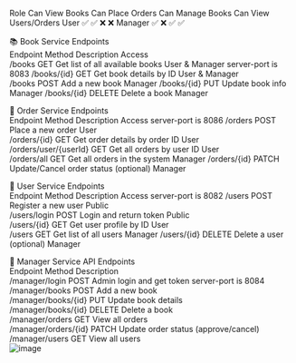 Role	Can View Books	Can Place Orders	Can Manage Books	Can View Users/Orders
User	✅	✅	❌	❌
Manager	✅	❌	✅	✅
				
📚 Book Service Endpoints				
Endpoint	Method	Description	Access	
/books	GET	Get list of all available books	User & Manager	server-port is 8083
/books/{id}	GET	Get book details by ID	User & Manager	
/books	POST	Add a new book	Manager	
/books/{id}	PUT	Update book info	Manager	
/books/{id}	DELETE	Delete a book	Manager	
				
🛒 Order Service Endpoints				
Endpoint	Method	Description	Access	server-port is 8086
/orders	POST	Place a new order	User	
/orders/{id}	GET	Get order details by order ID	User	
/orders/user/{userId}	GET	Get all orders by user ID	User	
/orders/all	GET	Get all orders in the system	Manager	
/orders/{id}	PATCH	Update/Cancel order status (optional)	Manager	
				
👤 User Service Endpoints				
Endpoint	Method	Description	Access	server-port is 8082
/users	POST	Register a new user	Public	
/users/login	POST	Login and return token	Public	
/users/{id}	GET	Get user profile by ID	User	
/users	GET	Get list of all users	Manager	
/users/{id}	DELETE	Delete a user (optional)	Manager	
				
📂 Manager Service API Endpoints				
Endpoint	Method	Description		
/manager/login	POST	Admin login and get token		server-port is 8084
/manager/books	POST	Add a new book		
/manager/books/{id}	PUT	Update book details		
/manager/books/{id}	DELETE	Delete a book		
/manager/orders	GET	View all orders		
/manager/orders/{id}	PATCH	Update order status (approve/cancel)		
/manager/users	GET	View all users		
![image](https://github.com/user-attachments/assets/0b640902-d7d5-4af1-ad43-98af1a1044b5)
